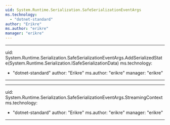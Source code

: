 ```yaml
---
uid: System.Runtime.Serialization.SafeSerializationEventArgs
ms.technology: 
  - "dotnet-standard"
author: "Erikre"
ms.author: "erikre"
manager: "erikre"
---
```


---
uid: System.Runtime.Serialization.SafeSerializationEventArgs.AddSerializedState(System.Runtime.Serialization.ISafeSerializationData)
ms.technology: 
  - "dotnet-standard"
author: "Erikre"
ms.author: "erikre"
manager: "erikre"
---

---
uid: System.Runtime.Serialization.SafeSerializationEventArgs.StreamingContext
ms.technology: 
  - "dotnet-standard"
author: "Erikre"
ms.author: "erikre"
manager: "erikre"
---
